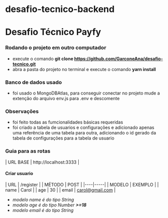 # desafio-tecnico-backend
# Desafio Técnico Payfy


### Rodando o projeto em outro computador
* execute o comando **git clone https://github.com/GarconeAna/desafio-tecnico.git**
* abra a pasta do projeto no terminal e execute o comando **yarn install**

### Banco de dados usado
* foi usado o MongoDBAtlas, para conseguir conectar no projeto mude a extenção do arquivo env.js para .env e descomente

### Observações 
* foi feito todas as fumcionalidades básicas requeridas
* foi criado a tabela de usuarios e configurações e adicionado apenas uma referência de uma tabela para outra, adicionando o id gerado da tabela de configurações para a tabela de usuario

### Guia para as rotas
| URL BASE | http://localhost:3333 |

#### Criar usuario
| URL | /register |
| MÉTODO | POST |
|----|-----|
| MODELO | EXEMPLO |
| name | Carol |
| age | 30 |
| email | carol@gmail.com |

* *modelo name é do tipo String*
* *modelo age é do tipo Number **>=18***
* *modelo email é do tipo String*

